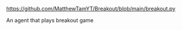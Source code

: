  https://github.com/MatthewTamYT/Breakout/blob/main/breakout.py

An agent that plays breakout game

